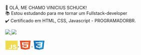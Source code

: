 👋 OLÁ, ME CHAMO VINICIUS SCHUCK! <br>
📚 Estou estudando para me tornar um Fullstack-developer<br>
✔️ Certificado em HTML, CSS, Javascript - PROGRAMADORBR.

<a href="https://github.com/viniekj">
  <img height="180em" src="https://github-readme-stats.vercel.app/api?username=viniekj&show_icons=true&theme=dark&include_all_commits=true&count_private=true"/>
  <img height="180em" src="https://github-readme-stats.vercel.app/api/top-langs/?username=viniekj&layout=compact&langs_count=7&theme=dark"/>
  
  <div style="display: inline_block"><br>
  <img align="center" alt="vinie-Js" height="30" width="40" src="https://raw.githubusercontent.com/devicons/devicon/master/icons/javascript/javascript-plain.svg">
  <img align="center" alt="vinie-HTML" height="30" width="40" src="https://raw.githubusercontent.com/devicons/devicon/master/icons/html5/html5-original.svg">
  <img align="center" alt="vinie-CSS" height="30" width="40" src="https://raw.githubusercontent.com/devicons/devicon/master/icons/css3/css3-original.svg">
  
</div>







<!---
viniekj/viniekj is a ✨ special ✨ repository because its `README.md` (this file) appears on your GitHub profile.
You can click the Preview link to take a look at your changes.
--->

